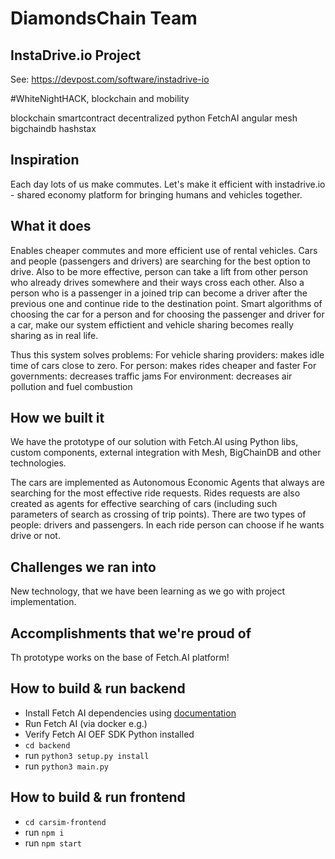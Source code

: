 # DiamondsChain Team

## InstaDrive.io Project

See: https://devpost.com/software/instadrive-io

\#WhiteNightHACK, blockchain and mobility

blockchain
smartcontract
decentralized
python
FetchAI
angular
mesh
bigchaindb
hashstax

## Inspiration
Each day lots of us make commutes. Let's make it efficient with instadrive.io - shared economy platform for bringing humans and vehicles together.

## What it does
Enables cheaper commutes and more efficient use of rental vehicles. Cars and people (passengers and drivers) are searching for the best option to drive. Also to be more effective, person can take a lift from other person who already drives somewhere and their ways cross each other. Also a person who is a passenger in a joined trip can become a driver after the previous one and continue ride to the destination point. Smart algorithms of choosing the car for a person and for choosing the passenger and driver for a car, make our system effictient and vehicle sharing becomes really sharing as in real life.

Thus this system solves problems: For vehicle sharing providers: makes idle time of cars close to zero. For person: makes rides cheaper and faster For governments: decreases traffic jams For environment: decreases air pollution and fuel combustion

## How we built it
We have the prototype of our solution with Fetch.AI using Python libs, custom components, external integration with Mesh, BigChainDB and other technologies.

The cars are implemented as Autonomous Economic Agents that always are searching for the most effective ride requests. Rides requests are also created as agents for effective searching of cars (including such parameters of search as crossing of trip points). There are two types of people: drivers and passengers. In each ride person can choose if he wants drive or not.

## Challenges we ran into
New technology, that we have been learning as we go with project implementation.

## Accomplishments that we're proud of
Th prototype works on the base of Fetch.AI platform!

## How to build & run backend

* Install Fetch AI dependencies using [documentation](https://fetchai.github.io/oef-sdk-python/oef.html?highlight=send#oef.agents.Agent.send_cfp)
* Run Fetch AI (via docker e.g.)
* Verify Fetch AI OEF SDK Python installed
* `cd backend`
* run `python3 setup.py install`
* run `python3 main.py`


## How to build & run frontend
* `cd carsim-frontend`
* run `npm i`
* run `npm start`
